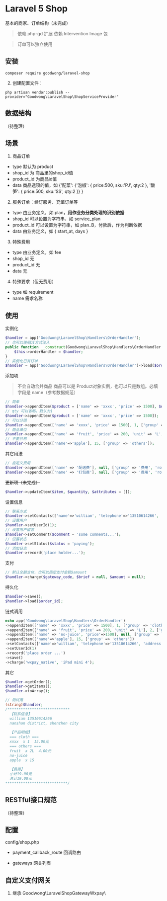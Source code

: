 # Laravel 5 Shop

基本的商家、订单结构（未完成）

> 依赖 php-gd 扩展
> 依赖 Intervention Image 包


> 订单可以独立使用

## 安装
```shell
composer require goodwong/laravel-shop
```

2. 创建配置文件：
```shell
php artisan vendor:publish --provider="Goodwong\LaravelShop\ShopServiceProvider"
```

## 数据结构
（待整理）

## 场景

1. 商品订单
- type 默认为 product
- shop_id 为 商品里的shop_id值
- product_id 为商品id值
- data 商品选项的值，如 {'配菜': {'泡椒': { price:500, sku:'PJ', qty:2 }, '酸笋': { price:500, sku:'SS', qty:2 }} }

2. 服务订单：续订服务、充值订单等
- type 由业务定义，如 plan，**用作业务分类处理的识别依据**
- shop_id 可以设置为字符串，如 service_plan
- product_id 可以设置为字符串，如 plan_B，付款后，作为判断依据
- data 由业务定义，如 { start_at, days }

3. 特殊费用
- type  由业务定义，如 fee
- shop_id 无
- product_id 无
- data 无

4. 特殊要求（但无费用）
- type 如 requirement
- name 需求名称

## 使用
实例化
```php
$handler = app('Goodwong\LaravelShop\Handlers\OrderHandler');
// 也可以使用DI方式注入
public function __construct(Goodwong\LaravelShop\Handlers\OrderHandler $handler) {
	$this->orderHandler = $handler;
}
// 实例化已有订单
$handler = app('Goodwong\LaravelShop\Handlers\OrderHandler')->load($order_id);
```

添加项
> 不会自动合并商品
> 商品可以是 Product对象实例，也可以只是数组。必填字段是 name（参考数据规范）

```php
// 简单
$handler->appendItem($product = ['name' => 'xxxx', 'price' => 1500], $qty = 1);
// qty 可以省略，默认为1
$handler->appendItem($product = ['name' => 'xxxx', 'price' => 1500]);
// 可以分组
$handler->appendItem(['name' => 'xxxx', 'price' => 1500], 1, ['group' => '配件']);
// 商品单位
$handler->appendItem(['name' => 'fruit', 'price' => 200, 'unit' => 'L', 'sku' => 'FRUIT-APPLE-001']);
// 不要价格
$handler->appendItem(['name'=>'apple'], 15, ['group' => 'others']);
```

其它用法
```php
// 自定义费用
$handler->appendItem(['name' => '配送费'], null, ['group' => '费用', 'row_total' => 1500, ]);
$handler->appendItem(['name' => '打包费'], null, ['group' => '费用', 'row_total' => 100, ]);
```

~~更新项（未完成）~~
```php
$handler->updateItem($item, $quantity, $attributes = []);
```

设置信息
```php
// 联系方式
$handler->setContacts(['name'=>'william', 'telephone'=>'13510614266', 'address'=>'nanshan district, shenzhen city']);
// 设置用户
$handler->setUserId(1);
// 设置用户留言
$handler->setComment($comment = 'some comments...');
// 设置状态
$handler->setStatus($status = 'paying');
// 添加日志
$handler->record('place holder...');
```

支付
```php
// 默认全额支付，也可以指定支付金额$amount
$handler->charge($gateway_code, $brief = null, $amount = null);
```

持久化
```php
$handler->save();
$handler->load($order_id);
```

链式调用
```php
echo app('Goodwong\LaravelShop\Handlers\OrderHandler')
->appendItem(['name' => 'xxxx', 'price' => 1500], 1, ['group' => 'cloth'])
->appendItem(['name' => 'fruit', 'price' => 200, 'unit' => 'L'], 2, ['group' => 'others'])
->appendItem(['name' => 'no-juice', 'price'=>1508], null, ['group' => 'others'])
->appendItem(['name'=>'apple'], 15, ['group' => 'others'])
->setContacts(['name'=>'william', 'telephone'=>'13510614266', 'address'=>'nanshan district, shenzhen city'])
->setUserId(1)
->record('place order ...')
->save()
->charge('wxpay_native', 'iPad mini 4');
```

其它
```php
$handler->getOrder();
$handler->getItems();
$handler->toArray();

// 测试用
(string)$handler;
/****************************
  【联系信息】
  william 13510614266
  nanshan district, shenzhen city
  
  【产品明细】
  === cloth ===
  xxxx  x 1  15.00元
  === others ===
  fruit  x 2L  4.00元
  no-juice
  apple  x 15
  
  【费用】
  小计19.00元
  总计19.00元
****************************/
```

## RESTful接口规范
（待整理）


## 配置

config/shop.php

- payment_callback_route
    回调路由

- gateways
    网关列表


## 自定义支付网关

1. 继承 Goodwong\LaravelShopGatewayWxpay\



